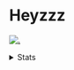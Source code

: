 # Heyzzz  

[![.](https://skillicons.dev/icons?i=js,java)](https://skillicons.dev)  

<details>
<summary>Stats</summary
<!--START_SECTION:waka-->

```txt
CSS            2 hrs 57 mins   ███████▒░░░░░░░░░░░░░░░░░   29.34 %
TypeScript     2 hrs 48 mins   ███████░░░░░░░░░░░░░░░░░░   27.70 %
JavaScript     1 hr 49 mins    ████▓░░░░░░░░░░░░░░░░░░░░   18.03 %
ActionScript   37 mins         █▓░░░░░░░░░░░░░░░░░░░░░░░   06.26 %
JSON           27 mins         █░░░░░░░░░░░░░░░░░░░░░░░░   04.53 %
```

<!--END_SECTION:waka-->
</details>
